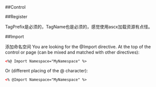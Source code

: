 ﻿##Control 

##Register

TagPrefix是必须的，TagName也是必须的，感觉使用ascx加载资源有点怪。

##Import

添加命名空间
You are looking for the @Import directive.
At the top of the control or page (can be mixed and matched with other directives):

```xml
<%@ Import Namespace="MyNamespace" %>
```

Or (different placing of the @ character):

```xml
<% @Import Namespace="MyNamespace" %>
```